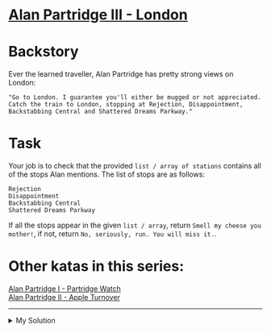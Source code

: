 # [Alan Partridge III - London](https://www.codewars.com/kata/580a41b6d6df740d6100030c)

# Backstory

Ever the learned traveller, Alan Partridge has pretty strong views on London:

    "Go to London. I guarantee you'll either be mugged or not appreciated.
    Catch the train to London, stopping at Rejection, Disappointment, Backstabbing Central and Shattered Dreams Parkway."

# Task

Your job is to check that the provided `list / array of stations` contains all of the stops Alan mentions. The list of
stops are as follows:

    Rejection
    Disappointment
    Backstabbing Central
    Shattered Dreams Parkway

If all the stops appear in the given `list / array`, return `Smell my cheese you mother!`, if not, return
`No, seriously, run. You will miss it.`.

# Other katas in this series:

[Alan Partridge I - Partridge Watch](https://www.codewars.com/kata/alan-partridge-i-partridge-watch)  
[Alan Partridge II - Apple Turnover](https://www.codewars.com/kata/alan-partridge-ii-apple-turnover)

---

<details><summary>My Solution</summary>

```js
function alan(x) {
  const stops = [
    "Rejection",
    "Disappointment",
    "Backstabbing Central",
    "Shattered Dreams Parkway",
  ];
  return stops.every((v) => x.includes(v))
    ? "Smell my cheese you mother!"
    : "No, seriously, run. You will miss it.";
}
```

</details>
